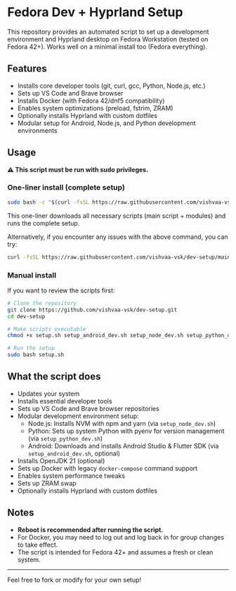 # Fedora Dev + Hyprland Setup

This repository provides an automated script to set up a development environment and Hyprland desktop on Fedora Workstation (tested on Fedora 42+). Works well on a minimal install too (Fedora everything).

## Features

- Installs core developer tools (git, curl, gcc, Python, Node.js, etc.)
- Sets up VS Code and Brave browser
- Installs Docker (with Fedora 42/dnf5 compatibility)
- Enables system optimizations (preload, fstrim, ZRAM)
- Optionally installs Hyprland with custom dotfiles
- Modular setup for Android, Node.js, and Python development environments

## Usage

**⚠️ This script must be run with sudo privileges.**

### One-liner install (complete setup)

```bash
sudo bash -c "$(curl -fsSL https://raw.githubusercontent.com/vishvaa-vsk/dev-setup/main/bootstrap-simple.sh)"
```

This one-liner downloads all necessary scripts (main script + modules) and runs the complete setup.

Alternatively, if you encounter any issues with the above command, you can try:

```bash
curl -fsSL https://raw.githubusercontent.com/vishvaa-vsk/dev-setup/main/bootstrap-simple.sh -o ~/bootstrap-simple.sh && chmod +x ~/bootstrap-simple.sh && sudo ~/bootstrap-simple.sh
```

### Manual install

If you want to review the scripts first:

```bash
# Clone the repository
git clone https://github.com/vishvaa-vsk/dev-setup.git
cd dev-setup

# Make scripts executable
chmod +x setup.sh setup_android_dev.sh setup_node_dev.sh setup_python_dev.sh

# Run the setup
sudo bash setup.sh
```

## What the script does

- Updates your system
- Installs essential developer tools
- Sets up VS Code and Brave browser repositories
- Modular development environment setup:
  - Node.js: Installs NVM with npm and yarn (via `setup_node_dev.sh`)
  - Python: Sets up system Python with pyenv for version management (via `setup_python_dev.sh`)
  - Android: Downloads and installs Android Studio & Flutter SDK (via `setup_android_dev.sh`, optional)
- Installs OpenJDK 21 (optional)
- Sets up Docker with legacy `docker-compose` command support
- Enables system performance tweaks
- Sets up ZRAM swap
- Optionally installs Hyprland with custom dotfiles

## Notes

- **Reboot is recommended after running the script.**
- For Docker, you may need to log out and log back in for group changes to take effect.
- The script is intended for Fedora 42+ and assumes a fresh or clean system.

---

Feel free to fork or modify for your own setup!
